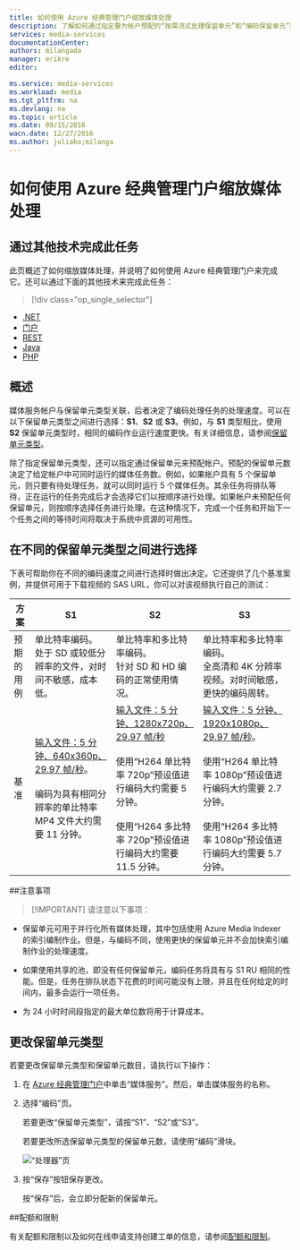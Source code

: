 ```yaml
---
title: 如何使用 Azure 经典管理门户缩放媒体处理
description: 了解如何通过指定要为帐户预配的“按需流式处理保留单元”和“编码保留单元”数，缩放媒体服务。
services: media-services
documentationCenter: 
authors: milangada
manager: erikre
editor: 

ms.service: media-services
ms.workload: media
ms.tgt_pltfrm: na
ms.devlang: na
ms.topic: article
ms.date: 09/15/2016
wacn.date: 12/27/2016
ms.author: juliako;milanga
---
```


# 如何使用 Azure 经典管理门户缩放媒体处理

## 通过其他技术完成此任务

此页概述了如何缩放媒体处理，并说明了如何使用 Azure 经典管理门户来完成它。还可以通过下面的其他技术来完成此任务：

> [!div class="op_single_selector"]
- [.NET](./media-services-dotnet-encoding-units.md)
- [门户](./media-services-portal-encoding-units.md)
- [REST](https://docs.microsoft.com/zh-cn/rest/api/media/operations/encodingreservedunittype)
- [Java](https://github.com/southworkscom/azure-sdk-for-media-services-java-samples)
- [PHP](https://github.com/Azure/azure-sdk-for-php/tree/master/examples/MediaServices)

## 概述

媒体服务帐户与保留单元类型关联，后者决定了编码处理任务的处理速度。可以在以下保留单元类型之间进行选择：**S1**、**S2** 或 **S3**。例如，与 **S1** 类型相比，使用 **S2** 保留单元类型时，相同的编码作业运行速度更快。有关详细信息，请参阅[保留单元类型](https://azure.microsoft.com/blog/high-speed-encoding-with-azure-media-services/)。

除了指定保留单元类型，还可以指定通过保留单元来预配帐户。预配的保留单元数决定了给定帐户中可同时运行的媒体任务数。例如，如果帐户具有 5 个保留单元，则只要有待处理任务，就可以同时运行 5 个媒体任务。其余任务将排队等待，正在运行的任务完成后才会选择它们以按顺序进行处理。如果帐户未预配任何保留单元，则按顺序选择任务进行处理。在这种情况下，完成一个任务和开始下一个任务之间的等待时间将取决于系统中资源的可用性。

## 在不同的保留单元类型之间进行选择

下表可帮助你在不同的编码速度之间进行选择时做出决定。它还提供了几个基准案例，并提供可用于下载视频的 SAS URL，你可以对该视频执行自己的测试：

方案|**S1**|**S2**|**S3**|
----------|------------|----------|------------
预期的用例| 单比特率编码。<br/>处于 SD 或较低分辨率的文件，对时间不敏感，成本低。|单比特率和多比特率编码。<br/>针对 SD 和 HD 编码的正常使用情况。 |单比特率和多比特率编码。<br/>全高清和 4K 分辨率视频。对时间敏感，更快的编码周转。 
基准|[输入文件：5 分钟、640x360p、29.97 帧/秒](https://wamspartners.blob.core.windows.net/for-long-term-share/Whistler_5min_360p30.mp4?sr=c&si=AzureDotComReadOnly&sig=OY0TZ%2BP2jLK7vmcQsCTAWl33GIVCu67I02pgarkCTNw%3D)。<br/><br/>编码为具有相同分辨率的单比特率 MP4 文件大约需要 11 分钟。|[输入文件：5 分钟、1280x720p、29.97 帧/秒](https://wamspartners.blob.core.windows.net/for-long-term-share/Whistler_5min_720p30.mp4?sr=c&si=AzureDotComReadOnly&sig=OY0TZ%2BP2jLK7vmcQsCTAWl33GIVCu67I02pgarkCTNw%3D)<br/><br/>使用“H264 单比特率 720p”预设值进行编码大约需要 5 分钟。<br/><br/>使用“H264 多比特率 720p”预设值进行编码大约需要 11.5 分钟。|[输入文件：5 分钟、1920x1080p、29.97 帧/秒](https://wamspartners.blob.core.windows.net/for-long-term-share/Whistler_5min_1080p30.mp4?sr=c&si=AzureDotComReadOnly&sig=OY0TZ%2BP2jLK7vmcQsCTAWl33GIVCu67I02pgarkCTNw%3D)。<br/><br/>使用“H264 单比特率 1080p”预设值进行编码大约需要 2.7 分钟。<br/><br/>使用“H264 多比特率 1080p”预设值进行编码大约需要 5.7 分钟。

##注意事项

>[!IMPORTANT] 请注意以下事项：

- 保留单元可用于并行化所有媒体处理，其中包括使用 Azure Media Indexer 的索引编制作业。但是，与编码不同，使用更快的保留单元并不会加快索引编制作业的处理速度。

- 如果使用共享的池，即没有任何保留单元，编码任务将具有与 S1 RU 相同的性能。但是，任务在排队状态下花费的时间可能没有上限，并且在任何给定的时间内，最多会运行一项任务。

- 为 24 小时时间段指定的最大单位数将用于计算成本。

## 更改保留单元类型

若要更改保留单元类型和保留单元数目，请执行以下操作：

1. 在 [Azure 经典管理门户](https://manage.windowsazure.cn/)中单击“媒体服务”。然后，单击媒体服务的名称。

2. 选择“编码”页。

    若要更改“保留单元类型”，请按“S1”、“S2”或“S3”。

    若要更改所选保留单元类型的保留单元数，请使用“编码”滑块。

    ![“处理器”页](./media/media-services-portal-encoding-units/media-services-encoding-scale.png)

3. 按“保存”按钮保存更改。

    按“保存”后，会立即分配新的保留单元。
 
##配额和限制

有关配额和限制以及如何在线申请支持创建工单的信息，请参阅[配额和限制](./media-services-quotas-and-limitations.md)。

<!---HONumber=Mooncake_Quality_Review_1202_2016-->